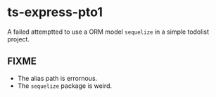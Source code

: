 # ts-express-pto1

A failed attemptted to use a ORM model `sequelize` in a simple todolist project.

## FIXME

* The alias path is errornous.
* The `sequelize` package is weird.
